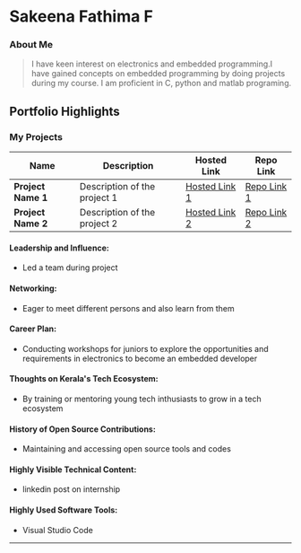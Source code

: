 # Sakeena Fathima F

### About Me

> I have keen interest on electronics and embedded programming.I have gained concepts on embedded programming by doing projects during my course. I am proficient in C, python and matlab programing.  


## Portfolio Highlights

### My Projects

| Name                | Description                                                               | Hosted Link                              | Repo Link                                                      |
|---------------------|---------------------------------------------------------------------------|------------------------------------------|----------------------------------------------------------------|
| **Project Name 1**  | Description of the project 1                                              | [Hosted Link 1](https://example.com)    | [Repo Link 1](https://github.com/username/project1)             |
| **Project Name 2**  | Description of the project 2                                              | [Hosted Link 2](https://example.com)    | [Repo Link 2](https://github.com/username/project2)             |

#### Leadership and Influence:

- Led a team during project

#### Networking:

- Eager to meet different persons and also learn from them

#### Career Plan:

- Conducting workshops for juniors to explore the opportunities and requirements in electronics to become an embedded developer

#### Thoughts on Kerala's Tech Ecosystem:

- By training or mentoring young tech inthusiasts to grow in a tech ecosystem

#### History of Open Source Contributions:

- Maintaining and accessing open source tools and codes


#### Highly Visible Technical Content:

- linkedin post on internship

#### Highly Used Software Tools:

- Visual Studio Code





---
